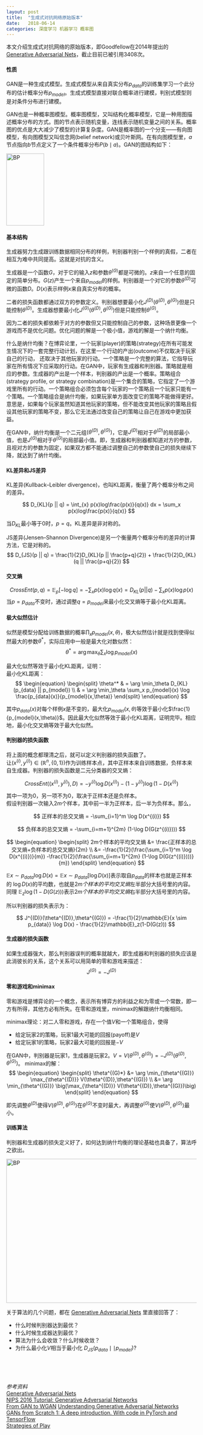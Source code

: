 ```yaml
---
layout: post
title:  "生成式对抗网络原始版本"
date:   2018-06-14
categories: 深度学习 机器学习 概率图
---
```


本文介绍生成式对抗网络的原始版本，即Goodfellow在2014年提出的
[Generative Adversarial Nets](https://arxiv.org/abs/1406.2661)，截止目前已被引用3408次。

#### 性质
GAN是一种生成式模型。生成式模型从来自真实分布$p_{data}$的训练集学习一个此分布的估计概率分布$p_{model}$。生成式模型直接对联合概率进行建模，判别式模型则是对条件分布进行建模。

GAN也是一种概率图模型。概率图模型，又叫结构化概率模型，它是一种用图描述概率分布的方式。图的节点表示随机变量，连线表示随机变量之间的关系。概率图的优点是大大减少了模型的计算复杂度。GAN是概率图的一个分支——有向图模型，有向图模型又叫信念网(belief network)或贝叶斯网。在有向图模型里，$a$节点指向$b$节点定义了一个条件概率分布$P(b \mid a)$。GAN的图结构如下：

<img src="https://nlppupil.github.io/images/gan_graph.png" alt="BP" style="width:100px;height:190px;">


#### 基本结构
生成器努力生成跟训练数据相同分布的样例，判别器判别一个样例的真假，二者在相互为难中共同提高。这就是对抗的含义。

生成器是一个函数$G$，对于它的输入$z$和参数$\theta^{(G)}$都是可微的。$z$来自一个任意的固定的简单分布。$G(z)$产生一个来自$p_{model}$的样例。判别器是一个对它的参数$\theta^{(D)}$可微的函数$D$。$D(x)$表示样例$x$来自真实分布的概率。

二者的损失函数都通过双方的参数定义。判别器想要最小化$J^{(D)}(\theta^{(D)},\theta^{(G)})$但是只能控制$\theta^{(D)}$。生成器想要最小化$J^{(G)}(\theta^{(D)},\theta^{(G)})$但是只能控制$\theta^{(G)}$。

因为二者的损失都依赖于对方的参数但又只能控制自己的参数，这种场景更像一个游戏而不是优化问题。优化问题的解是一个极小值，游戏的解是一个纳什均衡。

什么是纳什均衡？在博弈论里，一个玩家(player)的策略(strategy)在所有可能发生情况下的一套完整行动计划，在这里一个行动的产出(outcome)不仅取决于玩家自己的行动， 还取决于其他玩家的行动。一个策略是一个完整的算法，它指导玩家在所有情况下应采取的行动。在GAN中，玩家有生成器和判别器。策略就是相应的参数。生成器的产出是一个样本，判别器的产出是一个概率。策略组合(strategy profile, or strategy combination)是一个集合的策略，它指定了一个游戏里所有的行动。一个策略组合必须包含每个玩家的一个策略且一个玩家只能有一个策略。一个策略组合是纳什均衡，如果玩家单方面改变它的策略不能做得更好。意思是，如果每个玩家虽然知道其他玩家的策略，但不能改变其他玩家的策略且假设其他玩家的策略不变，那么它无法通过改变自己的策略让自己在游戏中更加获益。

在GAN中，纳什均衡是一个二元组$(\theta^{(D)},\theta^{(G)})$，它是$J^{(D)}$相对于$\theta^{(D)}$的局部最小值，也是$J^{(G)}$相对于$\theta^{(G)}$的局部最小值。即，生成器和判别器都知道对方的参数，且视对方的参数为固定，如果双方都不能通过调整自己的参数使自己的损失继续下降，就达到了纳什均衡。

#### KL差异和JS差异
KL差异(Kullback–Leibler divergence)，也叫KL距离，衡量了两个概率分布之间的差异。

$$
D_{KL}(p || q) = \int_{x} p(x)log\frac{p(x)}{q(x)}  dx = \sum_x p(x)log\frac{p(x)}{q(x)}
$$

当$D_{KL}$最小等于$0$时，$p=q$。KL差异是非对称的。

JS差异(Jensen–Shannon Divergence)是另一个衡量两个概率分布的差异的计算方法，它是对称的。
$$
D_{JS}(p || q) = \frac{1}{2}D_{KL}(p ||  \frac{p+q}{2}) + \frac{1}{2}D_{KL}(q ||  \frac{p+q}{2})
$$

#### 交叉熵
$$
CrossEnt(p,q) = \mathbb{E}_p[-\log q] = -\sum_x p(x) \log q(x) = D_{KL}(p || q) - \sum_x p(x) \log p(x)
$$
当$p=p_{data}$不变时，通过调整$q=p_{model}$来最小化交叉熵等于最小化KL距离。



#### 极大似然估计
似然是模型分配给训练数据的概率$\prod_x p_{model}(x,\theta)$，极大似然估计就是找到使得似然最大的参数$\theta^*$，实际应用中一般是最大化对数似然：
$$
\theta^* = \arg \max_\theta \sum_x \log p_{model}(x)
$$

最大化似然等效于最小化KL距离，证明：
<br>
最小化KL距离：
$$
\begin{equation}
\begin{split}
\theta^* & = \arg \min_\theta D_{KL}(p_{data} || p_{model}) \\
         & = \arg \min_\theta \sum_x p_{model}(x) \log \frac{p_{data}(x)}{p_{model}(x,\theta)}
\end{split} 
\end{equation}
$$

其中$p_{data}(x)$对每个样例$x$是不变的，最大化$p_{model}(x,\theta)$等效于最小化$\frac{1}{p_{model}(x,\theta)}$。因此最大化似然等效于最小化KL距离，证明完毕。相应地，最小化交叉熵等效于最大化似然。

#### 判别器的损失函数
将上面的概念都理清之后，就可以定义判别器的损失函数了。
<br>
让$(x^{(i)},y^{(i)}) \in (\mathbb{R}^n,\{0,1\})$作为训练样本点，其中正样本来自训练数据，负样本来自生成器。判别器的损失函数是二元分类器的交叉熵：

$$
CrossEnt((x^{(i)},y^{(i)}),D) = -y^{(i)}\log D(x^{(i)}) - (1-y^{(i)}) \log (1-D(x^{(i)}) 
$$

其中一项为$0$，另一项不为$0$，取决于正样本还是负样本。
<br>
假设判别器一次输入$2m$个样本，其中前一半为正样本，后一半为负样本。那么，

$$
正样本的总交叉熵 = -\sum_{i=1}^m \log D(x^{(i)})
$$

$$
负样本的总交叉熵 = -\sum_{i=m+1}^{2m} (1-\log D(G(z^{(i)})))
$$

$$
\begin{equation}
\begin{split}
2m个样本的平均交叉熵 &= \frac{正样本的总交叉熵+负样本的总交叉熵}{2m} \\
                  &= -\frac{1}{2}(\frac{\sum_{i=1}^m \log D(x^{(i)})}{m}) -\frac{1}{2}(\frac{\sum_{i=m+1}^{2m} (1-\log D(G(z^{(i)})))}{m})
\end{split} 
\end{equation}
$$

$\mathbb{E}{x \sim p_{data}} \log D(x) = \mathbb{E}{x \sim p_{data}} [\log D(x)]$表示取自$p_{data}$的样本也就是正样本的 $\log D(x)$的平均数，也就是$2m个样本的平均交叉熵$左半部分大括号里的内容。同理 $\mathbb{E}_z\log(1-D(G(z)))$表示$2m个样本的平均交叉熵$右半部分大括号里的内容。

所以判别器的损失表示为：

$$
J^{(D)}(\theta^{(D)},\theta^{(G)}) = -\frac{1}{2}\mathbb{E}{x \sim p_{data}} \log D(x) - \frac{1}{2}\mathbb{E}_z(1-D(G(z)))
$$

#### 生成器的损失函数
如果生成器强大，那么判别器误判的概率就越大，即生成器和判别器的损失应该是此消彼长的关系，这个关系可以用简单的零和游戏来描述：
$$
J^{(G)} = - J^{(D)}
$$

#### 零和游戏和minimax
零和游戏是博弈论的一个概念，表示所有博弈方的利益之和为零或一个常数，即一方有所得，其他方必有所失。在零和游戏里，minimax的解跟纳什均衡相同。

minimax理论：对二人零和游戏，存在一个值$V$和一个策略组合，使得

- 给定玩家2的策略，玩家1最大可能的回报(payoff)是$V$
- 给定玩家1的策略，玩家2最大可能的回报是$-V$

在GAN中，判别器是玩家1，生成器是玩家2。$V=V(\theta^{(D)},\theta^{(G)})=-J^{(D)}(\theta^{(D)},\theta^{(G)})$。
minimax的解：
$$
\begin{equation}
\begin{split}
\theta^{(G)*} &= \arg \min_{\theta^{(G)}} \max_{\theta^{(D)}} V(\theta^{(D)},\theta^{(G)}) \\
              &= \arg \min_{\theta^{(G)}} \big(\max_{\theta^{(D)}} V(\theta^{(D)},\theta^{(G)})\big)
\end{split} 
\end{equation}
$$

即先调整$\theta^{(D)}$使得$V(\theta^{(D)},\theta^{(G)})$在$\theta^{(G)}$不变时最大，再调整$\theta^{(G)}$使$V(\theta^{(D)},\theta^{(G)})$最小。

#### 训练算法
判别器和生成器的损失定义好了，如何达到纳什均衡的理论基础也具备了，算法呼之欲出。

<img src="https://nlppupil.github.io/images/gan_alg.png" alt="BP" style="width:600px;height:380px;">


关于算法的几个问题，都在 [Generative Adversarial Nets](https://arxiv.org/abs/1406.2661) 里直接回答了：

- 什么时候判别器达到最优？
- 什么时候生成器达到最优？
- 算法为什么会收敛？什么时候收敛？
- 为什么最小化$V$相当于最小化 $D_{JS}(p_{data}\mid \mid p_{model})$?

<br>
<br>
<br>

*参考资料*
<br>
[Generative Adversarial Nets](https://arxiv.org/abs/1406.2661)
<br>
[NIPS 2016 Tutorial: Generative Adversarial Networks](https://arxiv.org/abs/1701.00160)
<br>
[From GAN to WGAN](https://lilianweng.github.io/lil-log/2017/08/20/from-GAN-to-WGAN.html)
[Understanding Generative Adversarial Networks](https://danieltakeshi.github.io/2017/03/05/understanding-generative-adversarial-networks/)
<br>
[GANs from Scratch 1: A deep introduction. With code in PyTorch and TensorFlow](https://medium.com/ai-society/gans-from-scratch-1-a-deep-introduction-with-code-in-pytorch-and-tensorflow-cb03cdcdba0f)
<br>
[Strategies of Play](https://cs.stanford.edu/people/eroberts/courses/soco/projects/1998-99/game-theory/Minimax.html) 

